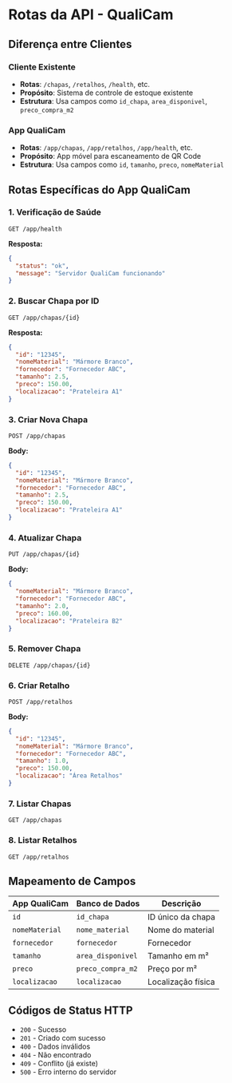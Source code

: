 # Rotas da API - QualiCam

## Diferença entre Clientes

### Cliente Existente
- **Rotas**: `/chapas`, `/retalhos`, `/health`, etc.
- **Propósito**: Sistema de controle de estoque existente
- **Estrutura**: Usa campos como `id_chapa`, `area_disponivel`, `preco_compra_m2`

### App QualiCam
- **Rotas**: `/app/chapas`, `/app/retalhos`, `/app/health`, etc.
- **Propósito**: App móvel para escaneamento de QR Code
- **Estrutura**: Usa campos como `id`, `tamanho`, `preco`, `nomeMaterial`

## Rotas Específicas do App QualiCam

### 1. Verificação de Saúde
```
GET /app/health
```
**Resposta:**
```json
{
  "status": "ok",
  "message": "Servidor QualiCam funcionando"
}
```

### 2. Buscar Chapa por ID
```
GET /app/chapas/{id}
```
**Resposta:**
```json
{
  "id": "12345",
  "nomeMaterial": "Mármore Branco",
  "fornecedor": "Fornecedor ABC",
  "tamanho": 2.5,
  "preco": 150.00,
  "localizacao": "Prateleira A1"
}
```

### 3. Criar Nova Chapa
```
POST /app/chapas
```
**Body:**
```json
{
  "id": "12345",
  "nomeMaterial": "Mármore Branco",
  "fornecedor": "Fornecedor ABC",
  "tamanho": 2.5,
  "preco": 150.00,
  "localizacao": "Prateleira A1"
}
```

### 4. Atualizar Chapa
```
PUT /app/chapas/{id}
```
**Body:**
```json
{
  "nomeMaterial": "Mármore Branco",
  "fornecedor": "Fornecedor ABC",
  "tamanho": 2.0,
  "preco": 160.00,
  "localizacao": "Prateleira B2"
}
```

### 5. Remover Chapa
```
DELETE /app/chapas/{id}
```

### 6. Criar Retalho
```
POST /app/retalhos
```
**Body:**
```json
{
  "id": "12345",
  "nomeMaterial": "Mármore Branco",
  "fornecedor": "Fornecedor ABC",
  "tamanho": 1.0,
  "preco": 150.00,
  "localizacao": "Área Retalhos"
}
```

### 7. Listar Chapas
```
GET /app/chapas
```

### 8. Listar Retalhos
```
GET /app/retalhos
```

## Mapeamento de Campos

| App QualiCam | Banco de Dados | Descrição |
|--------------|----------------|-----------|
| `id` | `id_chapa` | ID único da chapa |
| `nomeMaterial` | `nome_material` | Nome do material |
| `fornecedor` | `fornecedor` | Fornecedor |
| `tamanho` | `area_disponivel` | Tamanho em m² |
| `preco` | `preco_compra_m2` | Preço por m² |
| `localizacao` | `localizacao` | Localização física |

## Códigos de Status HTTP

- `200` - Sucesso
- `201` - Criado com sucesso
- `400` - Dados inválidos
- `404` - Não encontrado
- `409` - Conflito (já existe)
- `500` - Erro interno do servidor

